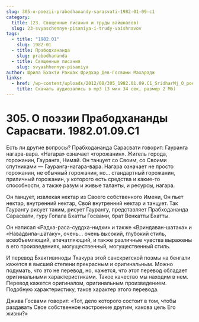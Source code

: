 ```yaml
---
slug: 305-o-poezii-prabodhanandy-sarasvati-1982-01-09-c1
category:
  title: (23. Священные писания и труды вайшнавов)
  slug: 23-svyaschennye-pisaniya-i-trudy-vaishnavov
tags:
  - title: "1982.01"
    slug: 1982-01
  - title: Прабодхананда
    slug: prabodhananda
  - title: Священные писания
    slug: svyashhennye-pisaniya
author: Шрила Бхакти Ракшак Шридхар Дев-Госвами Махарадж
links:
  - href: /wp-content/uploads/2012/08/305_1982.01.09.C1_SridharMj_O_poezii_Prabjdhanandy_Sarasvati.mp3
    title: Скачать аудиозапись в mp3 (3 мин 34 сек, размер 2 Мб)
---
```


# 305. О поэзии Прабодхананды Сарасвати. 1982.01.09.C1

Есть ли другие вопросы? Прабходананда Сарасвати говорит: Гауранга нагара-вара. «Нагара» означает «горожанин». Житель города, горожанин, Гауранга, Нимай. Он танцует со Своим, со Своими спутниками — Гауранга-нагара-вара. Нагара означает не просто горожанин, не обычный горожанин, но… стандартный горожанин, приличный горожанин, у которого есть средства и какие-то способности, а также разум и живые таланты, и ресурсы, нагара.

Он танцует, извлекая нектар из Своего собственного Имени, Он пьет нектар, внутренний нектар, Свой внутренний нектар и танцует. Так Гаурангу рисует таким, рисует Гаурангу, представляет Прабходананда Сарасвати, гуру Гопала Бхатты Госвами, брат Венкатты Бхатты.

Он написал «Радха-раса-суддха-нидхи» и также «Вриндаван-шатака» и «Навадвипа-шатаку», очень… очень высокий, глубокий стиль, всеобъемлющий, впечатляющий, и также различные чувства выражены в его произведениях, могущественный, могущественный стиль.

И перевод Бхактивиноды Тхакура этой санскритской поэмы на бенгали кажется в высшей степени прекрасным и оригинальным. Можно подумать, что это не перевод, но, кажется, что этот перевод обладает оригинальными характеристиками. Такое качество мы находим в нем. Перевод кажется оригиналом, оригинальным произведением. Подобную характеристику, таков характер этого перевода.

Джива Госвами говорит: «Тот, дело которого состоит в том, чтобы раздавать Свое собственное настроение другим, какова цель Его жизни?»

